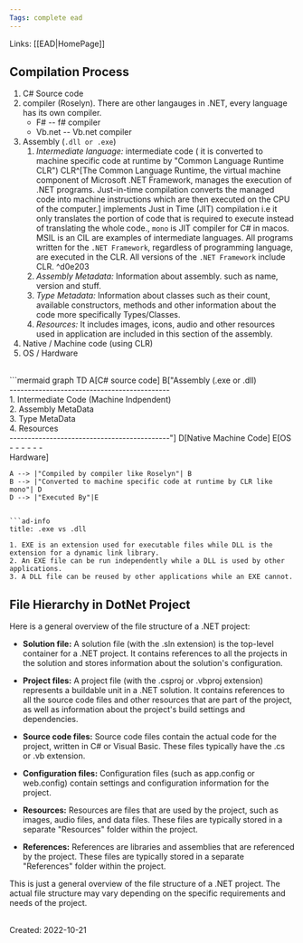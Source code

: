```yaml
---
Tags: complete ead 
---
```

Links: [[EAD|HomePage]]
## Compilation Process

1. C# Source code
2. compiler (Roselyn). There are other langauges in .NET, every language has its own compiler.
	- F# -- f# compiler
	- Vb.net -- Vb.net compiler
3. Assembly (`.dll or .exe`)
	1. *Intermediate language:* intermediate code ( it is converted to machine specific code at runtime by "Common Language Runtime CLR")  CLR^[The Common Language Runtime, the virtual machine component of Microsoft .NET Framework, manages the execution of .NET programs. Just-in-time compilation converts the managed code into machine instructions which are then executed on the CPU of the computer.] implements Just in Time (JIT) compilation i.e it only translates the portion of code that is required to execute instead of translating the whole code., `mono` is JIT compiler for C# in macos. MSIL is an CIL are examples of intermediate languages. All programs written for the `.NET Framework`, regardless of programming language, are executed in the CLR. All versions of the `.NET Framework` include CLR. ^d0e203
	2. *Assembly Metadata:* Information about assembly. such as name, version and stuff.
	3. *Type Metadata:* Information about classes such as their count, available constructors, methods and other information about the code more specifically Types/Classes.
	4. *Resources:* It includes images, icons, audio and other resources used in application are included in this section of the assembly.
5. Native  / Machine code (using CLR)
6. OS / Hardware
<br>
```mermaid
graph TD
	A[C# source code]
	B["Assembly (.exe or .dll)<br>--------------------------------------------<br>1. Intermediate Code (Machine Indpendent)<br>2. Assembly MetaData<br>3. Type MetaData<br>4. Resources<br>--------------------------------------------"] 
	D[Native Machine Code]
	E[OS<br>- - - - - -<br>Hardware]

	A --> |"Compiled by compiler like Roselyn"| B
	B --> |"Converted to machine specific code at runtime by CLR like mono"| D
	D --> |"Executed By"|E
```

```ad-info 
title: .exe vs .dll

1. EXE is an extension used for executable files while DLL is the extension for a dynamic link library.
2. An EXE file can be run independently while a DLL is used by other applications.
3. A DLL file can be reused by other applications while an EXE cannot.
```

##  File Hierarchy in DotNet Project
Here is a general overview of the file structure of a .NET project:
-   **Solution file:** A solution file (with the .sln extension) is the top-level container for a .NET project. It contains references to all the projects in the solution and stores information about the solution's configuration.
    
-   **Project files:** A project file (with the .csproj or .vbproj extension) represents a buildable unit in a .NET solution. It contains references to all the source code files and other resources that are part of the project, as well as information about the project's build settings and dependencies.
    
-   **Source code files:** Source code files contain the actual code for the project, written in C# or Visual Basic. These files typically have the .cs or .vb extension.
    
-   **Configuration files:** Configuration files (such as app.config or web.config) contain settings and configuration information for the project.
    
-   **Resources:** Resources are files that are used by the project, such as images, audio files, and data files. These files are typically stored in a separate "Resources" folder within the project.
    
-   **References:** References are libraries and assemblies that are referenced by the project. These files are typically stored in a separate "References" folder within the project.
    

This is just a general overview of the file structure of a .NET project. The actual file structure may vary depending on the specific requirements and needs of the project.




<br>
Created: 2022-10-21

